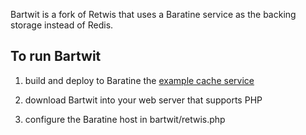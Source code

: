 Bartwit is a fork of Retwis that uses a Baratine service as the backing
storage instead of Redis.

To run Bartwit
--------------

1. build and deploy to Baratine the [example cache service](https://github.com/baratine/cache)

2. download Bartwit into your web server that supports PHP

3. configure the Baratine host in bartwit/retwis.php
